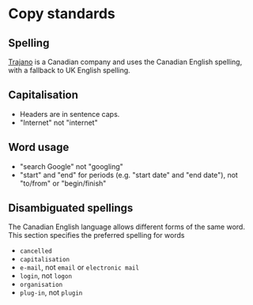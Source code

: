 Copy standards
==============

Spelling
--------
[Trajano][] is a Canadian company and uses the Canadian English spelling, with
a fallback to UK English spelling.
	  
Capitalisation
--------------
* Headers are in sentence caps.
* "Internet" not "internet"

Word usage
----------
* "search Google" not "googling"
* "start" and "end" for periods (e.g. "start date" and "end date"), not 
  "to/from" or "begin/finish"
	
Disambiguated spellings
-----------------------
The Canadian English language allows different forms of the same word.  This 
section specifies the preferred spelling for words

* `cancelled`
* `capitalisation`
* `e-mail`, not `email` or `electronic mail` 
* `login`, not `logon`
* `organisation`
* `plug-in`, not `plugin`
	
[Trajano]: http://www.trajano.net/
	